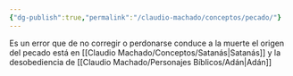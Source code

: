 ```yaml
---
{"dg-publish":true,"permalink":"/claudio-machado/conceptos/pecado/"}
---
```


Es un error que de no corregir o perdonarse conduce a la muerte el origen del pecado está en [[Claudio Machado/Conceptos/Satanás\|Satanás]] y la desobediencia de [[Claudio Machado/Personajes Bíblicos/Adán\|Adán]] 